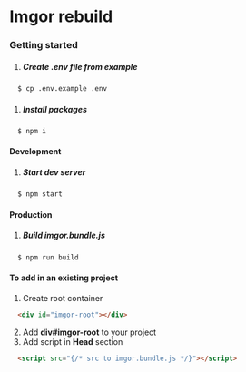 # Imgor rebuild

### Getting started
1. ##### Create .env file from example
```sh
  $ cp .env.example .env
```

1. ##### Install packages
```sh
  $ npm i
```

#### Development
1. ##### Start dev server
```sh
  $ npm start
```

#### Production
1. ##### Build imgor.bundle.js
```sh
  $ npm run build
```

#### To add in an existing project
1. Create root container
```html
  <div id="imgor-root"></div>
```

2. Add **div#imgor-root** to your project
3. Add script in **Head** section
```html
  <script src="{/* src to imgor.bundle.js */}"></script>
```